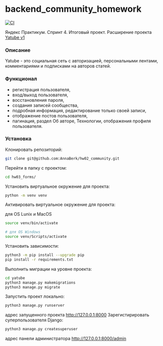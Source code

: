 # backend_community_homework

[![CI](https://github.com/yandex-praktikum/hw03_forms/actions/workflows/python-app.yml/badge.svg?branch=master)](https://github.com/yandex-praktikum/hw03_forms/actions/workflows/python-app.yml)

Яндекс Практикум. Спринт 4. Итоговый проект. Расширение проекта [Yatube v1](https://github.com/AnnaBerk/hw02_community)

### Описание
Yatube - это социальная сеть с авторизацией, персональными лентами, комментариями и подписками на авторов статей.

### Функционал
- регистрация пользователя,
- вход/выход пользователя,
- восстановления пароля,
- создания записей сообщества,
- подробная информация, редактирование только своей записи,
- отображение постов пользователя,
- пагинация, раздел Об авторе, Технологии, отображения профиля пользователя.

### Установка
Клонировать репозиторий:
```bash
git clone git@github.com:AnnaBerk/hw02_community.git
```
Перейти в папку с проектом:
```bash
cd hw03_forms/
```
Установить виртуальное окружение для проекта:
```bash
python -m venv venv
```
Активировать виртуальное окружение для проекта:

для OS Lunix и MacOS
```bash
source venv/bin/activate
```
```bash
# для OS Windows
source venv/Scripts/activate
```
Установить зависимости:
```bash
python3 -m pip install --upgrade pip
pip install -r requirements.txt
```
Выполнить миграции на уровне проекта:
```bash
cd yatube
python3 manage.py makemigrations
python3 manage.py migrate
```
Запустить проект локально:
```bash
python3 manage.py runserver
```
адрес запущенного проекта
http://127.0.0.1:8000
Зарегистирировать суперпользователя Django:
```bash
python3 manage.py createsuperuser
```
адрес панели администратора
http://127.0.0.1:8000/admin
